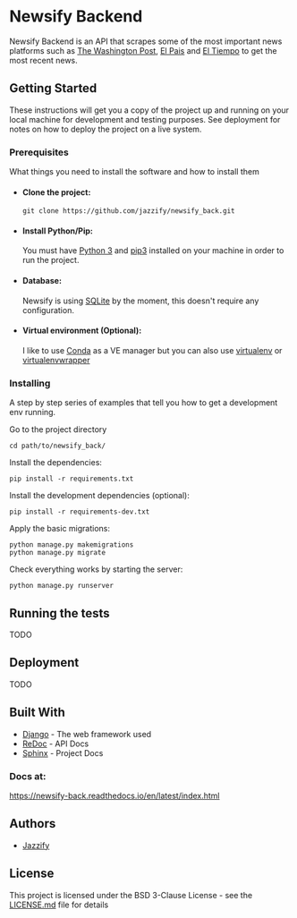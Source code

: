 # Newsify Backend

Newsify Backend is an API that scrapes some of the most important news platforms such as [The Washington Post](https://www.washingtonpost.com/), [El Pais](https://elpais.com/) and [El Tiempo](https://www.eltiempo.com/) to get the most recent news.

## Getting Started

These instructions will get you a copy of the project up and running on your local machine for development and testing purposes. See deployment for notes on how to deploy the project on a live system.

### Prerequisites

What things you need to install the software and how to install them

- #### Clone the project:
    ```
    git clone https://github.com/jazzify/newsify_back.git
    ```

- #### Install Python/Pip:
    You must have [Python 3](https://www.python.org/downloads/) and [pip3](https://www.python.org/dev/peps/pep-0439/#the-pip-bootstrap) installed on your machine in order to run the project.

- #### Database:
    Newsify is using [SQLite](https://www.sqlite.org/index.html) by the moment, this doesn't require any configuration.

- #### Virtual environment (Optional):
    I like to use [Conda](https://docs.conda.io/en/latest/) as a VE manager but you can also use [virtualenv](https://virtualenv.pypa.io/en/stable/installation/) or [virtualenvwrapper](https://virtualenvwrapper.readthedocs.io/en/latest/index.html)

### Installing

A step by step series of examples that tell you how to get a development env running.

Go to the project directory
```
cd path/to/newsify_back/
```

Install the dependencies:
```
pip install -r requirements.txt
```

Install the development dependencies (optional):
```
pip install -r requirements-dev.txt
```

Apply the basic migrations:
```
python manage.py makemigrations
python manage.py migrate
```
Check everything works by starting the server:
```
python manage.py runserver
```

## Running the tests

TODO

## Deployment

TODO

## Built With

* [Django](https://www.djangoproject.com/) - The web framework used
* [ReDoc](https://github.com/Redocly/redoc) - API Docs
* [Sphinx](https://www.sphinx-doc.org/en/master/) - Project Docs

### Docs at:
https://newsify-back.readthedocs.io/en/latest/index.html



## Authors

* [Jazzify](https://github.com/jazzify)

## License

This project is licensed under the BSD 3-Clause License - see the [LICENSE.md](LICENSE) file for details
